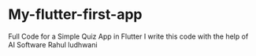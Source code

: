 # My-flutter-first-app
Full Code for a Simple Quiz App in Flutter
I write this code with the help of AI Software
Rahul ludhwani 
